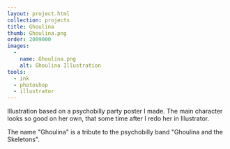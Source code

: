 ```yaml
---
layout: project.html
collection: projects
title: Ghoulina
thumb: Ghoulina.png
order: 2009000
images:
  -
    name: Ghoulina.png
    alt: Ghoulina Illustration
tools:
  - ink
  - photoshop
  - illustrator
---
```


Illustration based on a psychobilly party poster I made. The main character looks so good on her own, that some time after I redo her in Illustrator.

The name "Ghoulina" is a tribute to the psychobilly band "Ghoulina and the Skeletons".
